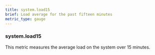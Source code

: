 ```yaml
---
title: system.load15
brief: Load average for the past fifteen minutes
metric_type: gauge
---
```

### system.load15

This metric measures the average load on the system over 15 minutes.